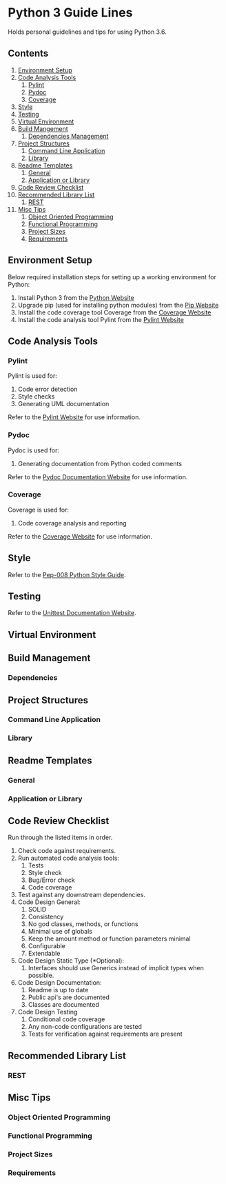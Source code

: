 # Python 3 Guide Lines
Holds personal guidelines and tips for using Python 3.6.

## Contents
1. [Environment Setup](#environment-setup)
2. [Code Analysis Tools](#code-analysis-tools)
    1. [Pylint](#pylint)
    2. [Pydoc](#pydoc)
    3. [Coverage](#coverage)
3. [Style](#style)
4. [Testing](#testing)
5. [Virtual Environment](#virtual-environment)
6. [Build Mangement](#build-management)
    1. [Dependencies Management](#dependencies)
7. [Project Structures](#project-types)
    1. [Command Line Application](#command-line-application)
    2. [Library](#library)
8. [Readme Templates](#readme-templates)
    1. [General](#general)
    2. [Application or Library](#application-or-library) 
9. [Code Review Checklist](#code-review-checklist)
10. [Recommended Library List](#recommended-library-list)
    1. [REST](#rest)
11. [Misc Tips](#Misc-tips)
    1. [Object Oriented Programming](#object-oriented-programming) 
    2. [Functional Programming](#functional-programming)
    3. [Project Sizes](#project-sizes)
    4. [Requirements](#requirements)

## Environment Setup
Below required installation steps for setting up a working environment for 
Python:
1. Install Python 3 from the [Python Website](https://www.python.org/) 
2. Upgrade pip (used for installing python modules) from the 
   [Pip Website](https://pip.pypa.io/en/stable/installing/#upgrading-pip) 
3. Install the code coverage tool Coverage from the 
   [Coverage Website](https://coverage.readthedocs.io/en/coverage-4.4.1/install.html)
4. Install the code analysis tool Pylint from the 
   [Pylint Website](https://www.pylint.org/#install)

## Code Analysis Tools

### Pylint
Pylint is used for:
1. Code error detection 
2. Style checks
3. Generating UML documentation

Refer to the [Pylint Website](https://www.pylint.org/) for use information.

### Pydoc
Pydoc is used for:
1. Generating documentation from Python coded comments

Refer to the [Pydoc Documentation Website](https://docs.python.org/3.6/library/pydoc.html) 
for use information.

### Coverage
Coverage is used for:
1. Code coverage analysis and reporting

Refer to the [Coverage Website](https://coverage.readthedocs.io/en/coverage-4.4.1/) 
for use information.

## Style
Refer to the [Pep-008 Python Style Guide](https://www.python.org/dev/peps/pep-0008/). 

## Testing
Refer to the [Unittest Documentation Website](https://docs.python.org/3.6/library/unittest.html).

## Virtual Environment

## Build Management

### Dependencies

## Project Structures

### Command Line Application

### Library

## Readme Templates

### General

### Application or Library

## Code Review Checklist

Run through the listed items in order.

1. Check code against requirements.
2. Run automated code analysis tools:
    1. Tests 
    2. Style check
    3. Bug/Error check
    4. Code coverage
3. Test against any downstream dependencies.
4. Code Design General:
    1. SOLID
    2. Consistency
    3. No god classes, methods, or functions
    4. Minimal use of globals
    5. Keep the amount method or function parameters minimal
    6. Configurable
    7. Extendable
5. Code Design Static Type (*Optional):
    1. Interfaces should use Generics instead of implicit types when possible.
6. Code Design Documentation:
    1. Readme is up to date
    2. Public api's are documented
    3. Classes are documented
7. Code Design Testing
    1. Conditional code coverage
    2. Any non-code configurations are tested
    3. Tests for verification against requirements are present

## Recommended Library List

### REST

## Misc Tips

### Object Oriented Programming

### Functional Programming

### Project Sizes

### Requirements
